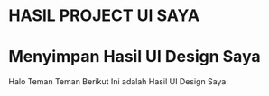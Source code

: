 # HASIL PROJECT UI SAYA
# Menyimpan Hasil UI Design Saya
Halo Teman Teman Berikut Ini adalah Hasil UI Design Saya:
